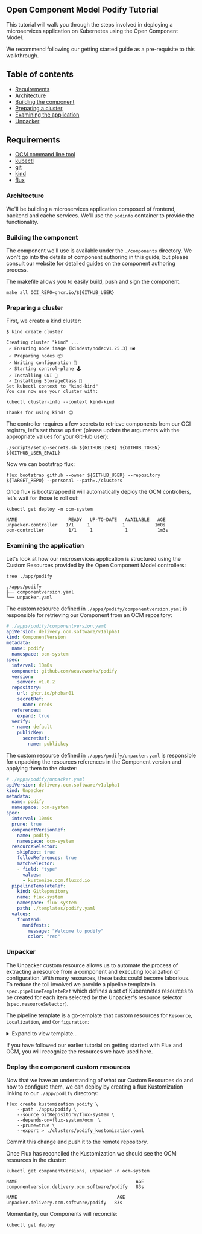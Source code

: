 ## Open Component Model Podify Tutorial

This tutorial will walk you through the steps involved in deploying a microservices application on Kubernetes using the Open Component Model.

We recommend following our getting started guide as a pre-requisite to this walkthrough.

## Table of contents
- [Requirements](#requirements)
- [Architecture](#architecture)
- [Building the component](#building-the-component)
- [Preparing a cluster](#preparing-a-cluster)
- [Examining the application](#examining-the-application)
- [Unpacker](#unpacker)

## Requirements

- [OCM command line tool](https://github.com/open-component-model/ocm)
- [kubectl](https://kubernetes.io/docs/reference/kubectl/)
- [git](https://git-scm.com/downloads)
- [kind](https://kind.sigs.k8s.io/docs/user/quick-start/#installation)
- [flux](https://fluxcd.io/flux/installation/#install-the-flux-cli)

### Architecture

We'll be building a microservices application composed of frontend, backend and cache services. We'll use the `podinfo` container to provide the functionality.

### Building the component

The component we'll use is available under the `./components` directory. We won't go into the details of component authoring in this guide, but please consult our website for detailed guides on the component authoring process.

The makefile allows you to easily build, push and sign the component:

```shell
make all OCI_REPO=ghcr.io/${GITHUB_USER}
```

### Preparing a cluster

First, we create a kind cluster:

```shell
$ kind create cluster

Creating cluster "kind" ...
 ✓ Ensuring node image (kindest/node:v1.25.3) 🖼
 ✓ Preparing nodes 📦
 ✓ Writing configuration 📜
 ✓ Starting control-plane 🕹️
 ✓ Installing CNI 🔌
 ✓ Installing StorageClass 💾
Set kubectl context to "kind-kind"
You can now use your cluster with:

kubectl cluster-info --context kind-kind

Thanks for using kind! 😊
```

The controller requires a few secrets to retrieve components from our OCI registry, let's set those up first (please update the arguments with the appropriate values for your GitHub user):

```shell
./scripts/setup-secrets.sh ${GITHUB_USER} ${GITHUB_TOKEN} ${GITHUB_USER_EMAIL}
```

Now we can bootstrap flux:

`flux bootstrap github --owner ${GITHUB_USER} --repository ${TARGET_REPO} --personal --path=./clusters`

Once flux is bootstrapped it will automatically deploy the OCM controllers, let's wait for those to roll out:

```shell
kubectl get deploy -n ocm-system

NAME                   READY   UP-TO-DATE   AVAILABLE   AGE
unpacker-controller   1/1     1            1           1m0s
ocm-controller         1/1     1            1           1m3s
```

### Examining the application

Let's look at how our microservices application is structured using the Custom Resources provided by the Open Component Model controllers:

```shell
tree ./app/podify

./apps/podify
├── componentversion.yaml
└── unpacker.yaml
```

The custom resource defined in `./apps/podify/componentversion.yaml` is responsible for retrieving our Component from an OCM repository:

```yaml
# ./apps/podify/componentversion.yaml
apiVersion: delivery.ocm.software/v1alpha1
kind: ComponentVersion
metadata:
  name: podify
  namespace: ocm-system
spec:
  interval: 10m0s
  component: github.com/weaveworks/podify
  version:
    semver: v1.0.2
  repository:
    url: ghcr.io/phoban01
    secretRef:
      name: creds
  references:
    expand: true
  verify:
  - name: default
    publicKey:
      secretRef:
        name: publickey
```

The custom resource defined in `./apps/podify/unpacker.yaml` is responsible for unpacking the resources references in the Component version and applying them to the cluster:

```yaml
# ./apps/podify/unpacker.yaml
apiVersion: delivery.ocm.software/v1alpha1
kind: Unpacker
metadata:
  name: podify
  namespace: ocm-system
spec:
  interval: 10m0s
  prune: true
  componentVersionRef:
    name: podify
    namespace: ocm-system
  resourceSelector:
    skipRoot: true
    followReferences: true
    matchSelector:
    - field: "type"
      values:
      - kustomize.ocm.fluxcd.io
  pipelineTemplateRef:
    kind: GitRepository
    name: flux-system
    namespace: flux-system
    path: ./templates/podify.yaml
  values:
    frontend:
      manifests:
        message: "Welcome to podify"
        color: "red"
```

### Unpacker

The Unpacker custom resource allows us to automate the process of extracting a resource from a component and executing localization or configuration. With many resources, these tasks could become laborious. To reduce the toil involved we provide a pipeline template in `spec.pipelineTemplateRef` which defines a set of Kuberenetes resources to be created for each item selected by the Unpacker's resource selector (`spec.resourceSelector`).

The pipeline template is a go-template that custom resources for `Resource`, `Localization`, and `Configuration`:

<details>
  <summary>Expand to view template...</summary>

```yaml
# ./templates/podify.yaml
apiVersion: config.ocm.software/v1alpha1
kind: PipelineTemplate
metadata:
  name: podify-pipeline-template
steps:
- name: resource
  template:
    apiVersion: delivery.ocm.software/v1alpha1
    kind: Resource
    metadata:
      name: {{ .Parameters.Name }}
      namespace: {{ .Component.Namespace }}
    spec:
      interval: 1m0s
      sourceRef:
        kind: ComponentVersion
        name: podify
        namespace: {{ .Component.Namespace }}
        resourceRef:
          name: {{ .Resource }}
          version: latest
          {{ with .Component.Reference  }}
          referencePath:
            name: {{ . }}
          {{ end }}
- name: localize
  template:
    apiVersion: delivery.ocm.software/v1alpha1
    kind: Localization
    metadata:
      name: {{ .Parameters.Name }}
      namespace: {{ .Component.Namespace }}
    spec:
      interval: 1m0s
      sourceRef:
        kind: Resource
        name: {{ .Parameters.Name }}
        namespace: {{ .Component.Namespace }}
      configRef:
        kind: ComponentVersion
        name: podify
        namespace: {{ .Component.Namespace }}
        resourceRef:
          name: config
          {{ with .Component.Reference  }}
          referencePath:
            - name: {{ . }}
          {{ end }}
- name: config
  template:
    apiVersion: delivery.ocm.software/v1alpha1
    kind: Configuration
    metadata:
      name: {{ .Parameters.Name }}
      namespace: {{ .Component.Namespace }}
    spec:
      interval: 1m0s
      sourceRef:
        kind: Localization
        name: {{ .Parameters.Name }}
        namespace: {{ .Component.Namespace }}
      configRef:
        kind: ComponentVersion
        name: podify
        namespace: {{ .Component.Namespace }}
        resourceRef:
          name: config
          {{ with .Component.Reference  }}
          referencePath:
            - name: {{ . }}
          {{ end }}
      values: {{ .Values | toYaml | nindent 8 }}
- name: flux-kustomization
  template:
    apiVersion: delivery.ocm.software/v1alpha1
    kind: FluxDeployer
    metadata:
      name: podinfo
      namespace: ocm-system
    spec:
      sourceRef:
        kind: Configuration
        name: {{ .Parameters.Name }}
        namespace: {{ .Component.Namespace }}
      kustomizationTemplate:
        interval: 1m0s
        path: ./
        prune: true
        targetNamespace: default
```
</details>

If you have followed our earlier tutorial on getting started with Flux and OCM, you will recognize the resources we have used here.

### Deploy the component custom resources

Now that we have an understanding of what our Custom Resources do and how to configure them, we can deploy by creating a flux Kustomization linking to our `./app/podify` directory:

```shell
flux create kustomization podify \
    --path ./apps/podify \
    --source GitRepository/flux-system \
    --depends-on=flux-system/ocm  \
    --prune=true \
    --export > ./clusters/podify_kustomization.yaml
```

Commit this change and push it to the remote repository.

Once Flux has reconciled the Kustomization we should see the OCM resources in the cluster:

```shell
kubectl get componentversions, unpacker -n ocm-system

NAME                                            AGE
componentversion.delivery.ocm.software/podify   83s

NAME                                     AGE
unpacker.delivery.ocm.software/podify   83s
```

Momentarily, our Components will reconcile:

```shell
kubectl get deploy
```
